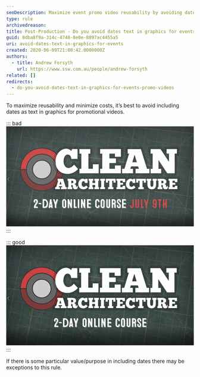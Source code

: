 ```yaml
---
seoDescription: Maximize event promo video reusability by avoiding dates as text in graphics and ensure cost-effective updates.
type: rule
archivedreason:
title: Post-Production - Do you avoid dates text in graphics for events' promo videos?
guid: 8dba8f9a-314c-4748-8e0e-8897ac4455a5
uri: avoid-dates-text-in-graphics-for-events
created: 2020-06-09T21:08:42.0000000Z
authors:
  - title: Andrew Forsyth
    url: https://www.ssw.com.au/people/andrew-forsyth
related: []
redirects:
  - do-you-avoid-dates-text-in-graphics-for-events-promo-videos
---
```


To maximize reusability and minimize costs, it’s best to avoid including dates as text in graphics for promotional videos.

<!--endintro-->

::: bad  
![Figure: Bad example - Dates shown as text in graphics (creates extra work to change every time)](events-dates-bad.png)  
:::

::: good  
![Figure: Good example - No dates shown as text in graphics (can be re-used without editing)](events-dates-good.png)  
:::

If there is some particular value/purpose in including dates there may be exceptions to this rule.
